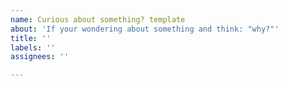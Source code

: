 ```yaml
---
name: Curious about something? template
about: 'If your wondering about something and think: "why?"'
title: ''
labels: ''
assignees: ''

---
```



